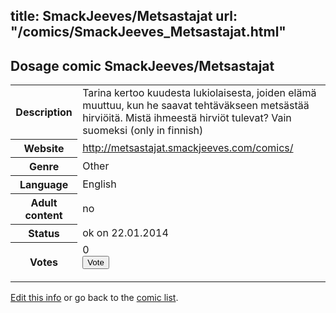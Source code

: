 title: SmackJeeves/Metsastajat
url: "/comics/SmackJeeves_Metsastajat.html"
---
Dosage comic SmackJeeves/Metsastajat
-----------------------------------------

<p id="msg"></p>
<script type="text/javascript">
if (window.location.search === '?edit_info_mail=sent_ok') {
  var elem = document.getElementById("msg");
  elem.innerHTML = 'Edited information sucessfully sent for review, which is usually done daily. Thanks!';
  elem.className = 'ok';
}
</script>
<table class="comicinfo">
<tr>
<th>Description</th><td>Tarina kertoo kuudesta lukiolaisesta, joiden elämä muuttuu, kun he saavat tehtäväkseen metsästää hirviöitä. Mistä ihmeestä hirviöt tulevat? Vain suomeksi (only in finnish)</td>
</tr>
<tr>
<th>Website</th><td><a href="http://metsastajat.smackjeeves.com/comics/">http://metsastajat.smackjeeves.com/comics/</a></td>
</tr>
<tr>
<th>Genre</th><td>Other</td>
</tr>
<tr>
<th>Language</th><td>English</td>
</tr>
<tr>
<th>Adult content</th><td>no</td>
</tr>
<tr>
<th>Status</th><td>ok on 22.01.2014</td>
</tr>
<tr>
<th>Votes</th><td>0
<form action="http://gaecounter.appspot.com/count/" method="POST">
<input name="name" type="hidden" value="SmackJeeves_Metsastajat"/>
<input name="uid" type="hidden" id="voteuid" value=""/>
<input type="submit" value="Vote"/>
</form>
</td>
</tr>
</table>
<script type="text/javascript">
var ua = navigator.userAgent;
document.getElementById("voteuid").value = ua.replace(/[^a-zA-Z0-9\._:]/g , "_");;
</script>

[Edit this info](SmackJeeves_Metsastajat_edit.html) or go back to the [comic list](../comic-index.html).
